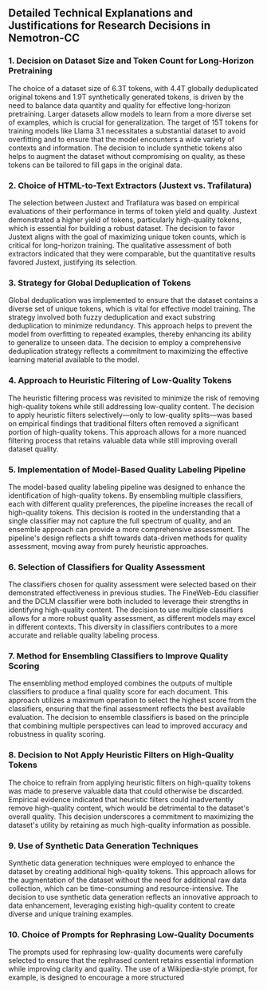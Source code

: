 ## Detailed Technical Explanations and Justifications for Research Decisions in Nemotron-CC

### 1. Decision on Dataset Size and Token Count for Long-Horizon Pretraining
The choice of a dataset size of 6.3T tokens, with 4.4T globally deduplicated original tokens and 1.9T synthetically generated tokens, is driven by the need to balance data quantity and quality for effective long-horizon pretraining. Larger datasets allow models to learn from a more diverse set of examples, which is crucial for generalization. The target of 15T tokens for training models like Llama 3.1 necessitates a substantial dataset to avoid overfitting and to ensure that the model encounters a wide variety of contexts and information. The decision to include synthetic tokens also helps to augment the dataset without compromising on quality, as these tokens can be tailored to fill gaps in the original data.

### 2. Choice of HTML-to-Text Extractors (Justext vs. Trafilatura)
The selection between Justext and Trafilatura was based on empirical evaluations of their performance in terms of token yield and quality. Justext demonstrated a higher yield of tokens, particularly high-quality tokens, which is essential for building a robust dataset. The decision to favor Justext aligns with the goal of maximizing unique token counts, which is critical for long-horizon training. The qualitative assessment of both extractors indicated that they were comparable, but the quantitative results favored Justext, justifying its selection.

### 3. Strategy for Global Deduplication of Tokens
Global deduplication was implemented to ensure that the dataset contains a diverse set of unique tokens, which is vital for effective model training. The strategy involved both fuzzy deduplication and exact substring deduplication to minimize redundancy. This approach helps to prevent the model from overfitting to repeated examples, thereby enhancing its ability to generalize to unseen data. The decision to employ a comprehensive deduplication strategy reflects a commitment to maximizing the effective learning material available to the model.

### 4. Approach to Heuristic Filtering of Low-Quality Tokens
The heuristic filtering process was revisited to minimize the risk of removing high-quality tokens while still addressing low-quality content. The decision to apply heuristic filters selectively—only to low-quality splits—was based on empirical findings that traditional filters often removed a significant portion of high-quality tokens. This approach allows for a more nuanced filtering process that retains valuable data while still improving overall dataset quality.

### 5. Implementation of Model-Based Quality Labeling Pipeline
The model-based quality labeling pipeline was designed to enhance the identification of high-quality tokens. By ensembling multiple classifiers, each with different quality preferences, the pipeline increases the recall of high-quality tokens. This decision is rooted in the understanding that a single classifier may not capture the full spectrum of quality, and an ensemble approach can provide a more comprehensive assessment. The pipeline's design reflects a shift towards data-driven methods for quality assessment, moving away from purely heuristic approaches.

### 6. Selection of Classifiers for Quality Assessment
The classifiers chosen for quality assessment were selected based on their demonstrated effectiveness in previous studies. The FineWeb-Edu classifier and the DCLM classifier were both included to leverage their strengths in identifying high-quality content. The decision to use multiple classifiers allows for a more robust quality assessment, as different models may excel in different contexts. This diversity in classifiers contributes to a more accurate and reliable quality labeling process.

### 7. Method for Ensembling Classifiers to Improve Quality Scoring
The ensembling method employed combines the outputs of multiple classifiers to produce a final quality score for each document. This approach utilizes a maximum operation to select the highest score from the classifiers, ensuring that the final assessment reflects the best available evaluation. The decision to ensemble classifiers is based on the principle that combining multiple perspectives can lead to improved accuracy and robustness in quality scoring.

### 8. Decision to Not Apply Heuristic Filters on High-Quality Tokens
The choice to refrain from applying heuristic filters on high-quality tokens was made to preserve valuable data that could otherwise be discarded. Empirical evidence indicated that heuristic filters could inadvertently remove high-quality content, which would be detrimental to the dataset's overall quality. This decision underscores a commitment to maximizing the dataset's utility by retaining as much high-quality information as possible.

### 9. Use of Synthetic Data Generation Techniques
Synthetic data generation techniques were employed to enhance the dataset by creating additional high-quality tokens. This approach allows for the augmentation of the dataset without the need for additional raw data collection, which can be time-consuming and resource-intensive. The decision to use synthetic data generation reflects an innovative approach to data enhancement, leveraging existing high-quality content to create diverse and unique training examples.

### 10. Choice of Prompts for Rephrasing Low-Quality Documents
The prompts used for rephrasing low-quality documents were carefully selected to ensure that the rephrased content retains essential information while improving clarity and quality. The use of a Wikipedia-style prompt, for example, is designed to encourage a more structured